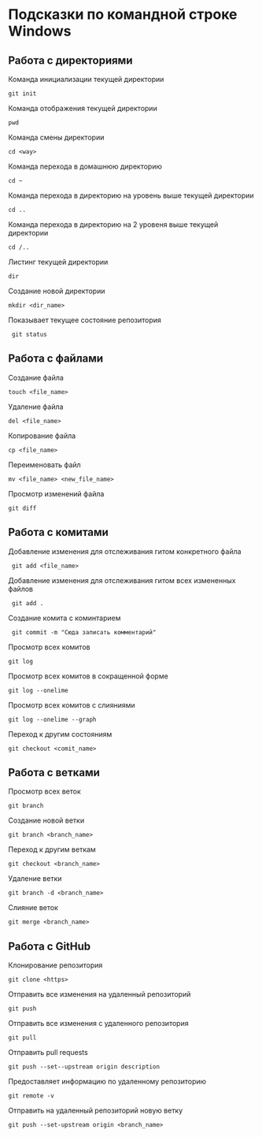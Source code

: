 # Подсказки по командной строке Windows

## Работа с директориями
Команда инициализации текущей директории
```git
git init
```
Команда отображения текущей директории
```git
pwd
```
Команда смены директории
```git
cd <way>
```
Команда перехода в домашнюю директорию
```git
cd ~
```
Команда перехода в директорию на уровень выше текущей директории
```git
cd ..
```
Команда перехода в директорию на 2 уровеня выше текущей директории
```git
cd /..
```
Листинг текущей директории 
```git
dir
```
Создание новой директории
```git
mkdir <dir_name>
```
Показывает текущее состояние репозитория
```git
 git status
```
## Работа с файлами

Создание файла
```git
touch <file_name>
```
Удаление файла
```git
del <file_name>
```
Копирование файла
```git
cp <file_name>
```
Переименовать файл
```git
mv <file_name> <new_file_name>
```
Просмотр изменений файла
```git
git diff
```
## Работа с комитами

Добавление изменения для отслеживания гитом конкретного файла
```git
 git add <file_name>
```
Добавление изменения для отслеживания гитом всех измененных файлов
```git
 git add .
```
Создание комита с коминтарием
```git
 git commit -m "Сюда записать комментарий"
```
Просмотр всех комитов
```git
git log
```
Просмотр всех комитов в сокращенной форме
```git
git log --onelime
```
Просмотр всех комитов с слияниями
```git
git log --onelime --graph
```
Переход к другим состояниям
```git
git checkout <comit_name>
```

## Работа с ветками

Просмотр всех веток
```git
git branch
```
Создание новой ветки
```git
git branch <branch_name>
```
Переход к другим веткам
```git
git checkout <branch_name>
```
Удаление ветки
```git
git branch -d <branch_name>
```
Слияние веток
```git
git merge <branch_name>
```
## Работа с GitHub
Клонирование репозитория
```git
git clone <https>
```
Отправить все изменения на удаленный репозиторий
```git
git push
```
Отправить все изменения с удаленного репозитория
```git
git pull
```
Отправить pull requests
```git
git push --set--upstream origin description
```
Предоставляет информацию по удаленному репозиторию
```git
git remote -v
```
Отправить на удаленный репозиторий новую ветку
```git
git push --set-upstream origin <branch_name>
```
